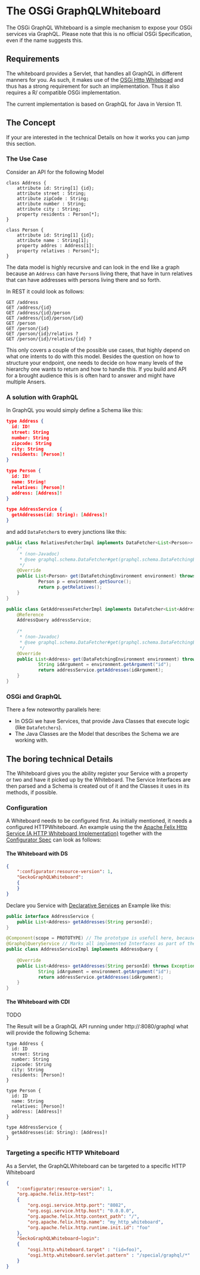 # The OSGi GraphQLWhiteboard 

The OSGi GraphQL Whiteboard is a simple mechanism to expose your OSGi services via GraphQL. Please note that this is no official OSGi Specification, even if the name suggests this.

## Requirements

The whiteboard provides a Servlet, that handles all GraphQL in different manners for you. As such, it makes use of the  [OSGi Http Whiteboad](https://osgi.org/specification/osgi.cmpn/7.0.0/service.http.whiteboard.html) and thus has a strong requirement for such an implementation. Thus it also requires a R/ compatible OSGi implementation.

The current implementation is based on GraphQL for Java in Version 11.

## The Concept

If your are interested in the technical Details on how it works you can jump this section.

### The Use Case

Consider an API for the following Model

```pseudocode
class Address {
	attribute id: String[1] {id};
	attribute street : String;
	attribute zipCode : String;
	attribute number : String;
	attribute city : String;
	property residents : Person[*];
}

class Person {
	attribute id: String[1] {id};
	attribute name : String[1];
	property addres : Address[1]:
	property relatives : Person[*];
}
```

The data model  is highly recursive and can look in the end like a graph because an ``` Address ``` can have ```Person```s living there, that have in turn relatives that can have addresses with persons living there and so forth. 

In REST it could look as follows:

```pseudocode
GET /address
GET /address/{id}
GET /address/{id}/person
GET /address/{id}/person/{id}
GET /person
GET /person/{id}
GET /person/{id}/relativs ?
GET /person/{id}/relativs/{id} ? 

```

This only covers a couple of the possible use cases, that highly depend on what one intents to do with this model. Besides the question on how to structure your endpoint, one needs to decide on how many levels of the hierarchy one wants to return and how to handle this. If you build and API for a brought audience this is is often hard to answer and might have multiple Ansers.

### A solution with GraphQL

In GraphQL you would simply define a Schema like this:

```json
type Address {
  id: ID!
  street: String
  number: String
  zipcode: String
  city: String
  residents: [Person]!
}

type Person {
  id: ID!
  name: String!
  relatives: [Person]!
  address: [Address]!
}

type AddressService {
  getAddresses(id: String): [Address]!
}

```

and add ```DataFetcher```s to every junctions like this:

```java
public class RelativesFetcherImpl implements DataFetcher<List<Person>> {
  	/*
  	 * (non-Javadoc)
  	 * @see graphql.schema.DataFetcher#get(graphql.schema.DataFetchingEnvironment)
  	 */
  	@Override
  	public List<Person> get(DataFetchingEnvironment environment) throws Exception {
         	Person p = environment.getSource();
         	return p.getRelatives();
  	}
}

public class GetAddressesFetcherImpl implements DataFetcher<List<Address>> {
   	@Reference
  	AddressQuery addressService;
 	
  	/*
  	 * (non-Javadoc)
  	 * @see graphql.schema.DataFetcher#get(graphql.schema.DataFetchingEnvironment)
  	 */
  	@Override
  	public List<Address> get(DataFetchingEnvironment environment) throws Exception {
         	String idArgument = environment.getArgument("id");
         	return addressService.getAddresses(idArgument);
  	}
}


```

### OSGi and GraphQL

There a few noteworthy parallels here:

* In OSGi we have Services, that provide Java Classes that execute logic (like ```Datafetchers```).
* The Java Classes are the Model that describes the Schema we are working with.

## The boring technical Details

The Whiteboard gives you the ability register your Service with a property or two and have it picked up by the Whiteboard. The Service Interfaces are then parsed and a Schema is created out of it and the Classes it uses in its methods, if possible.

### Configuration

A Whiteboard needs to be configured first. As initially mentioned, it needs a configured HTTPWhiteboard. An example using the the  [Apache Felix Http Service (A HTTP Whiteboard Implementation)](https://felix.apache.org/documentation/subprojects/apache-felix-http-service.html)  together with the [Configurator Spec](https://osgi.org/specification/osgi.cmpn/7.0.0/service.configurator.html)  can look as follows:

#### The Whiteboard with DS

```json
{
    ":configurator:resource-version": 1,
	"GeckoGraphQLWhiteboard": 
  	{
	}
}
```

Declare you Service with [Declarative Services](https://osgi.org/specification/osgi.cmpn/7.0.0/service.component.html) an Example like this:

```java
public interface AddressService {
	public List<Address> getAddresses(String personId);
}

@Component(scope = PROTOTYPE) // The prototype is usefull here, because the Service can be called in parallel and every caller should get its exclusive instance
@GraphqlQueryService // Marks all implemented Interfaces as part of the Query Schema
public class AddressServiceImpl implements AddressQuery {
   	
   	@Override
  	public List<Address> getAddresses(String personId) throws Exception {
         	String idArgument = environment.getArgument("id");
         	return addressService.getAddresses(idArgument);
  	}
}
```

#### The Whiteboard with CDI

TODO





The Result will be a GraphQL API running under http://<yourIPOrLocalhost>:8080/graphql what will provide the following Schema:

```
type Address {
  id: ID
  street: String
  number: String
  zipcode: String
  city: String
  residents: [Person]!
}

type Person {
  id: ID
  name: String
  relatives: [Person]!
  address: [Address]!
}

type AddressService {
  getAddresses(id: String): [Address]!
}
```



### Targeting a specific HTTP Whiteboard

As a Servlet, the GraphQLWhiteboard can be targeted to a specific HTTP Whiteboard

```json
{
    ":configurator:resource-version": 1,
    "org.apache.felix.http~test":
	{
		"org.osgi.service.http.port": "8082",
		"org.osgi.service.http.host": "0.0.0.0",
		"org.apache.felix.http.context_path": "/",
		"org.apache.felix.http.name": "my_http_whiteboard",
		"org.apache.felix.http.runtime.init.id": "foo"
	},
	"GeckoGraphQLWhiteboard~login": 
  	{
  		"osgi.http.whiteboard.target" : "(id=foo)",
  		"osgi.http.whiteboard.servlet.pattern" : "/special/graphql/*"
	}
}
```

